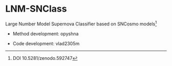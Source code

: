 # LNM-SNClass
Large Number Model Supernova Classifier based on SNCosmo models[^1]

- Method development: opyshna

- Code development: vlad2305m

[^1]: DOI 10.5281/zenodo.592747
